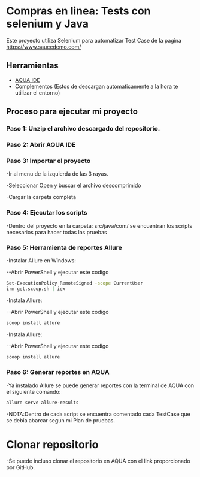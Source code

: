 # Compras en linea: Tests con selenium y Java

Este proyecto utiliza Selenium para automatizar Test Case de la pagina https://www.saucedemo.com/
## Herramientas

- [AQUA IDE]([https://pip.pypa.io/en/stable/](https://www.jetbrains.com/es-es/aqua/))
- Complementos (Estos de descargan automaticamente a la hora te utilizar el entorno)

## Proceso para ejecutar mi proyecto

### Paso 1: Unzip el archivo descargado del repositorio.

### Paso 2: Abrir AQUA IDE

### Paso 3: Importar el proyecto

-Ir al menu de la izquierda de las 3 rayas.

-Seleccionar Open y buscar el archivo descomprimido

-Cargar la carpeta completa

### Paso 4: Ejecutar los scripts
-Dentro del proyecto en la carpeta: src/java/com/ se encuentran los scripts necesarios para hacer todas las pruebas

### Paso 5: Herramienta de reportes Allure
-Instalar Allure en Windows:

--Abrir PowerShell y ejecutar este codigo
```bash
Set-ExecutionPolicy RemoteSigned -scope CurrentUser
irm get.scoop.sh | iex
```

-Instala Allure:

--Abrir PowerShell y ejecutar este codigo
```bash
scoop install allure
```

-Instala Allure:

--Abrir PowerShell y ejecutar este codigo
```bash
scoop install allure
```
### Paso 6: Generar reportes en AQUA
-Ya instalado Allure se puede generar reportes con la terminal de AQUA con el siguiente comando:
```bash
allure serve allure-results
```

-NOTA:Dentro de cada script se encuentra comentado cada TestCase que se debia abarcar segun mi Plan de pruebas.

# Clonar repositorio
-Se puede incluso clonar el repositorio en AQUA con el link proporcionado por GitHub.
